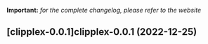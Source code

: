 **Important:**
*for the complete changelog, please refer to the website*




## [clipplex-0.0.1]clipplex-0.0.1 (2022-12-25)

